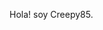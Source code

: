 Hola! soy Creepy85.
<!---
Creepy85dev/Creepy85dev is a ✨ special ✨ repository because its `README.md` (this file) appears on your GitHub profile.
You can click the Preview link to take a look at your changes.
--->
